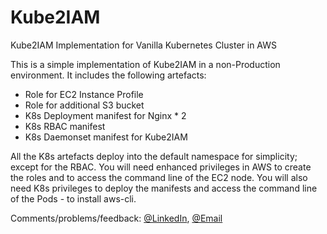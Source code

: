 # Kube2IAM
Kube2IAM Implementation for Vanilla Kubernetes Cluster in AWS

This is a simple implementation of Kube2IAM in a non-Production environment. It includes the following artefacts:
- Role for EC2 Instance Profile
- Role for additional S3 bucket
- K8s Deployment manifest for Nginx * 2
- K8s RBAC manifest
- K8s Daemonset manifest for Kube2IAM

All the K8s artefacts deploy into the default namespace for simplicity; except for the RBAC.
You will need enhanced privileges in AWS to create the roles and to access the command line of the EC2 node.
You will also need K8s privileges to deploy the manifests and access the command line of the Pods - to install aws-cli.

Comments/problems/feedback: <a href="https://www.linkedin.com/in/lanreoyewole/">@LinkedIn</a>, <a href="mailto:lanre@net-technologies.com&subject=Kube2IAm%20Article">@Email</a>
